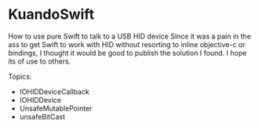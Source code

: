 # KuandoSwift

How to use pure Swift to talk to a USB HID device
Since it was a pain in the ass to get Swift to work with HID without resorting to inline objective-c or bindings, I thought it would be good to publish the solution I found.  I hope its of use to others.

Topics:
 * IOHIDDeviceCallback
 * IOHIDDevice
 * UnsafeMutablePointer 
 * unsafeBitCast
